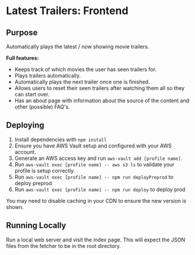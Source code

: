 # Latest Trailers: Frontend

## Purpose
Automatically plays the latest / now showing movie trailers.

**Full features:**
- Keeps track of which movies the user has seen trailers for.
- Plays trailers automatically.
- Automatically plays the next trailer once one is finished.
- Allows users to reset their seen trailers after watching them all so they can start over.
- Has an about page with information about the source of the content and other (possible) FAQ's.

## Deploying

1. Install dependencies with `npm install`
2. Ensure you have AWS Vault setup and configured with your AWS account.
3. Generate an AWS access key and run `aws-vault add [profile name]`.
4. Run `aws-vault exec [profile name] -- aws s3 ls` to validate your profile is setup correctly.
5. Run `aws-vault exec [profile name] -- npm run deployPreprod` to deploy preprod
6. Run `aws-vault exec [profile name] -- npm run deploy` to deploy prod

You may need to disable caching in your CDN to ensure the new version is shown.

## Running Locally
Run a local web server and visit the index page. This will expect the JSON files from the fetcher to be in the root directory.
